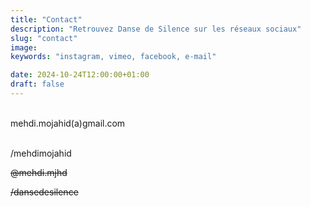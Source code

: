 ```yaml
---
title: "Contact"
description: "Retrouvez Danse de Silence sur les réseaux sociaux"
slug: "contact"
image:
keywords: "instagram, vimeo, facebook, e-mail"

date: 2024-10-24T12:00:00+01:00
draft: false
---
```

[<i class="fa-solid icon fa-envelope"></i>](mailto:dansedesilence@gmail.com)  
mehdi.mojahid(a)gmail.com  

[<i class="fa-brands icon fa-vimeo"></i>](https://vimeo.com/mehdimojahid)  
/mehdimojahid

[<i class="fa-brands icon fa-instagram"></i>](https://www.instagram.com/mehdi.mjhd)  
<p><s>@mehdi.mjhd</p></s>

[<i class="fa-brands icon fa-facebook"></i>](https://www.facebook.com/dansedesilence)  
<p><s>/dansedesilence</p></s>